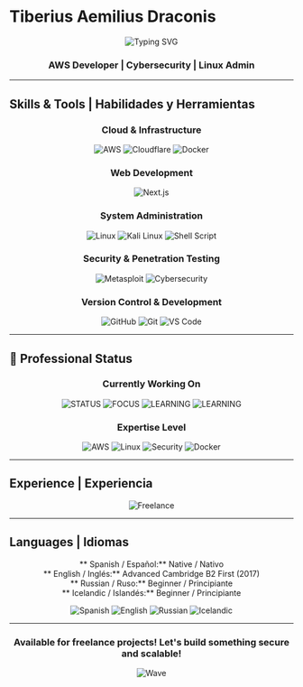 ﻿#  Tiberius Aemilius Draconis

<div align="center">
  
  ![Typing SVG](https://readme-typing-svg.herokuapp.com?font=Fira+Code&size=30&duration=3000&pause=1000&color=00D9FF&center=true&vCenter=true&width=600&lines=Full+Stack+Developer;Cloud+%26+Security+Specialist;Server+Administrator;Freelancer)
  
  ###  AWS Developer |  Cybersecurity |  Linux Admin
  
</div>

---

##  Skills & Tools | Habilidades y Herramientas

<div align="center">

###  Cloud & Infrastructure
![AWS](https://img.shields.io/badge/AWS-FF9900?style=for-the-badge&logo=amazon-aws&logoColor=white)
![Cloudflare](https://img.shields.io/badge/Cloudflare-F38020?style=for-the-badge&logo=cloudflare&logoColor=white)
![Docker](https://img.shields.io/badge/Docker-2496ED?style=for-the-badge&logo=docker&logoColor=white)

###  Web Development
![Next.js](https://img.shields.io/badge/Next.js-000000?style=for-the-badge&logo=next.js&logoColor=white)

###  System Administration
![Linux](https://img.shields.io/badge/Linux-FCC624?style=for-the-badge&logo=linux&logoColor=black)
![Kali Linux](https://img.shields.io/badge/Kali_Linux-557C94?style=for-the-badge&logo=kali-linux&logoColor=white)
![Shell Script](https://img.shields.io/badge/Shell_Script-121011?style=for-the-badge&logo=gnu-bash&logoColor=white)

###  Security & Penetration Testing
![Metasploit](https://img.shields.io/badge/METASPLOIT-ED1C24?style=for-the-badge&logo=metasploit&logoColor=white)
![Cybersecurity](https://img.shields.io/badge/CYBERSECURITY-4B0082?style=for-the-badge&logo=security&logoColor=white)

###  Version Control & Development
![GitHub](https://img.shields.io/badge/GITHUB-181717?style=for-the-badge&logo=github&logoColor=white)
![Git](https://img.shields.io/badge/GIT-F05032?style=for-the-badge&logo=git&logoColor=white)
![VS Code](https://img.shields.io/badge/VS_Code-007ACC?style=for-the-badge&logo=visual-studio-code&logoColor=white)

</div>

---

## 💼 Professional Status

<div align="center">

### Currently Working On
![STATUS](https://img.shields.io/badge/STATUS-AVAILABLE%20FOR%20FREELANCE-brightgreen?style=for-the-badge)
![FOCUS](https://img.shields.io/badge/FOCUS-CLOUD%20SECURITY-blue?style=for-the-badge)
![LEARNING](https://img.shields.io/badge/LEARNING-ADVANCED%20AWS-orange?style=for-the-badge)
![LEARNING](https://img.shields.io/badge/LEARNING-ADVANCED%20LINUX-purple?style=for-the-badge)

### Expertise Level
![AWS](https://img.shields.io/badge/AWS-INTERMEDIATE-FF9900?style=for-the-badge&logo=amazon-aws&logoColor=white)
![Linux](https://img.shields.io/badge/Linux-INTERMEDIATE-FCC624?style=for-the-badge&logo=linux&logoColor=black)
![Security](https://img.shields.io/badge/SECURITY-INTERMEDIATE-red?style=for-the-badge)
![Docker](https://img.shields.io/badge/Docker-INTERMEDIATE-2496ED?style=for-the-badge&logo=docker&logoColor=white)

</div>

---

##  Experience | Experiencia

<div align="center">
  
  ![Freelance](https://readme-typing-svg.herokuapp.com?font=Courier&size=14&duration=2000&pause=1000&color=FF6B35&center=true&vCenter=true&multiline=true&width=500&height=80&lines=+%F0%9F%92%BB+Building+freelance+web+projects...;+%F0%9F%8C%90+Creating+web+pages+for+clients...;+%F0%9F%94%A7+Learning+and+implementing+solutions...)

</div>

---

##  Languages | Idiomas

<div align="center">

** Spanish / Español:** Native / Nativo  
** English / Inglés:** Advanced  Cambridge B2 First (2017)  
** Russian / Ruso:** Beginner / Principiante  
** Icelandic / Islandés:** Beginner / Principiante

</div>

<div align="center">
  
  ![Spanish](https://img.shields.io/badge/Spanish-Native-brightgreen?style=for-the-badge)
  ![English](https://img.shields.io/badge/English-B2_Advanced-blue?style=for-the-badge)
  ![Russian](https://img.shields.io/badge/Russian-Beginner-orange?style=for-the-badge)
  ![Icelandic](https://img.shields.io/badge/Icelandic-Beginner-lightblue?style=for-the-badge)
  
</div>

---

<div align="center">
  
  ###  Available for freelance projects! Let's build something secure and scalable! 
  
  ![Wave](https://capsule-render.vercel.app/api?type=waving&color=gradient&height=100&section=footer)
  
</div>
